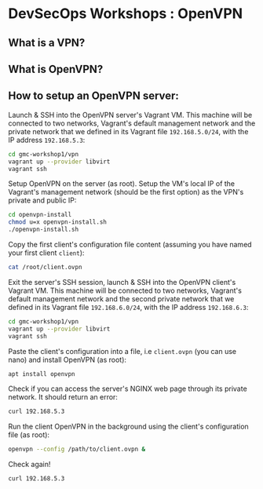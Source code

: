 # DevSecOps Workshops : OpenVPN

## What is a VPN?

## What is OpenVPN?


## How to setup an OpenVPN server:



Launch & SSH into the OpenVPN server's Vagrant VM. This machine will be connected to two networks, Vagrant's default management network and the private network that we defined in its Vagrant file `192.168.5.0/24`, with the IP address `192.168.5.3`:

```bash
cd gmc-workshop1/vpn
vagrant up --provider libvirt
vagrant ssh
```

Setup OpenVPN on the server (as root). Setup the VM's local IP of the Vagrant's management network (should be the first option) as the VPN's private and public IP:
```bash
cd openvpn-install
chmod u=x openvpn-install.sh
./openvpn-install.sh
```

Copy the first client's configuration file content (assuming you have named your first client `client`):
```bash
cat /root/client.ovpn
```

Exit the server's SSH session, launch & SSH into the OpenVPN client's Vagrant VM. This machine will be connected to two networks, Vagrant's default management network and the second private network that we defined in its Vagrant file `192.168.6.0/24`, with the IP address `192.168.6.3`:

```bash
cd gmc-workshop1/vpn
vagrant up --provider libvirt
vagrant ssh
```

Paste the client's configuration into a file, i.e `client.ovpn` (you can use nano) and install OpenVPN (as root):

```bash
apt install openvpn
```

Check if you can access the server's NGINX web page through its private network. It should return an error:

```bash
curl 192.168.5.3
```

Run the client OpenVPN in the background using the client's configuration file (as root):
```bash
openvpn --config /path/to/client.ovpn &
```

Check again!

```bash
curl 192.168.5.3
```